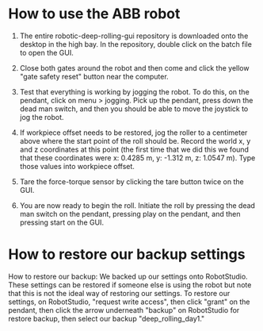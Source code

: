 # How to use the ABB robot
1. The entire robotic-deep-rolling-gui repository is downloaded onto the desktop in the high bay. In the repository, double click on the batch file to open the GUI.

2. Close both gates around the robot and then come and click the yellow "gate safety reset" button near the computer.

3. Test that everything is working by jogging the robot. To do this, on the pendant, click on menu > jogging. Pick up the pendant, press down the dead man switch, and then you should be able to move the joystick to jog the robot.

4. If workpiece offset needs to be restored, jog the roller to a centimeter above where the start point of the roll should be. Record the world x, y and z coordinates at this point (the first time that we did this we found that these coordinates were x: 0.4285 m, y:  -1.312 m, z:  1.0547 m). Type those values into workpiece offset.

5. Tare the force-torque sensor by clicking the tare button twice on the GUI.

6. You are now ready to begin the roll. Initiate the roll by pressing the dead man switch on the pendant, pressing play on the pendant, and then pressing start on the GUI.

# How to restore our backup settings
How to restore our backup: We backed up our settings onto RobotStudio. These settings can be restored if someone else is using the robot but note that this is not the ideal way of restoring our settings. To restore our settings, on RobotStudio, "request write access", then click "grant" on the pendant, then click the arrow underneath "backup" on RobotStudio for restore backup, then select our backup "deep_rolling_day1."
